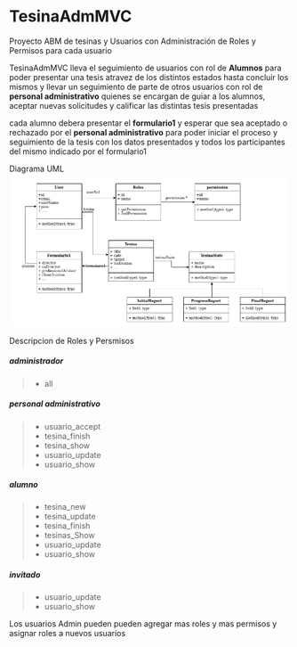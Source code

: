 # TesinaAdmMVC
Proyecto ABM de tesinas y Usuarios con Administración de Roles y Permisos para cada
usuario

TesinaAdmMVC lleva el seguimiento de usuarios con rol de **Alumnos** para poder presentar una tesis atravez de los distintos estados hasta concluir los mismos y llevar un seguimiento de parte de otros usuarios con rol de **personal administrativo** quienes se encargan de guiar a los alumnos, aceptar nuevas solicitudes y calificar las distintas tesis presentadas 

cada alumno debera presentar el **formulario1** y esperar que sea aceptado o rechazado por el **personal administrativo** para poder iniciar el proceso y seguimiento de la tesis con los datos presentados y todos los participantes del mismo indicado por el formulario1

Diagrama UML
![Screenshot](tesinaAdmMVC-UML.png)

Descripcion de Roles y Persmisos


##### administrador 
> * all
				

##### personal administrativo
> * usuario_accept
> * tesina_finish
> * tesina_show
> * usuario_update			
> * usuario_show		

##### alumno	
> * tesina_new
> * tesina_update
> * tesina_finish
> * tesinas_Show
> * usuario_update
> * usuario_show				

##### invitado
> * usuario_update
> * usuario_show	

Los usuarios Admin pueden pueden agregar mas roles y mas permisos y asignar roles a nuevos usuarios

